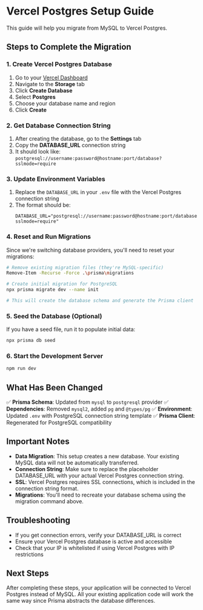 # Vercel Postgres Setup Guide

This guide will help you migrate from MySQL to Vercel Postgres.

## Steps to Complete the Migration

### 1. Create Vercel Postgres Database

1. Go to your [Vercel Dashboard](https://vercel.com/dashboard)
2. Navigate to the **Storage** tab
3. Click **Create Database**
4. Select **Postgres**
5. Choose your database name and region
6. Click **Create**

### 2. Get Database Connection String

1. After creating the database, go to the **Settings** tab
2. Copy the **DATABASE_URL** connection string
3. It should look like: `postgresql://username:password@hostname:port/database?sslmode=require`

### 3. Update Environment Variables

1. Replace the `DATABASE_URL` in your `.env` file with the Vercel Postgres connection string
2. The format should be:
   ```
   DATABASE_URL="postgresql://username:password@hostname:port/database?sslmode=require"
   ```

### 4. Reset and Run Migrations

Since we're switching database providers, you'll need to reset your migrations:

```bash
# Remove existing migration files (they're MySQL-specific)
Remove-Item -Recurse -Force .\prisma\migrations

# Create initial migration for PostgreSQL
npx prisma migrate dev --name init

# This will create the database schema and generate the Prisma client
```

### 5. Seed the Database (Optional)

If you have a seed file, run it to populate initial data:

```bash
npx prisma db seed
```

### 6. Start the Development Server

```bash
npm run dev
```

## What Has Been Changed

✅ **Prisma Schema**: Updated from `mysql` to `postgresql` provider
✅ **Dependencies**: Removed `mysql2`, added `pg` and `@types/pg`
✅ **Environment**: Updated `.env` with PostgreSQL connection string template
✅ **Prisma Client**: Regenerated for PostgreSQL compatibility

## Important Notes

- **Data Migration**: This setup creates a new database. Your existing MySQL data will not be automatically transferred.
- **Connection String**: Make sure to replace the placeholder DATABASE_URL with your actual Vercel Postgres connection string.
- **SSL**: Vercel Postgres requires SSL connections, which is included in the connection string format.
- **Migrations**: You'll need to recreate your database schema using the migration command above.

## Troubleshooting

- If you get connection errors, verify your DATABASE_URL is correct
- Ensure your Vercel Postgres database is active and accessible
- Check that your IP is whitelisted if using Vercel Postgres with IP restrictions

## Next Steps

After completing these steps, your application will be connected to Vercel Postgres instead of MySQL. All your existing application code will work the same way since Prisma abstracts the database differences.